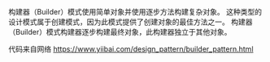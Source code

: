 构建器（Builder）模式使用简单对象并使用逐步方法构建复杂对象。
这种类型的设计模式属于创建模式，因为此模式提供了创建对象的最佳方法之一。
构建器（Builder）模式构建器逐步构建最终对象，此构建器独立于其他对象。

代码来自网络
https://www.yiibai.com/design_pattern/builder_pattern.html